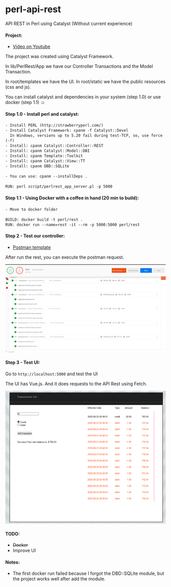 # perl-api-rest
API REST in Perl using Catalyst (Without current experience)

#### Project:
- [Video on Youtube][1]



The project was created using Catalyst Framework.

In lib/PerlRest/App we have our Controller Transactions and the Model Transaction.

In root/templates we have the UI. In root/static we have the public resources (css and js).

You can install catalyst and dependencies in your system (step 1.0) or use docker (step 1.1) ☺️
    
#### Step 1.0 - Install perl and catalyst:
    - Install PERL (http://strawberryperl.com/)
    - Install Catalyst Framework: cpanm -f Catalyst::Devel
      In Windows, versions up to 5.20 fail during test-TCP, so, use force (-f)
    - Install: cpanm Catalyst::Controller::REST
    - Install: cpanm Catalyst::Model::DBI
    - Install: cpanm Template::Toolkit
    - Install: cpanm Catalyst::View::TT
    - Install: cpanm DBD::SQLite
    
    - You can use: cpanm --installDeps .
    
    RUN: perl script/perlrest_app_server.pl -p 5000
    
#### Step 1.1 - Using Docker with a coffee in hand (20 min to build):
    - Move to docker folder
    
    BUILD: docker build -t perl/rest .
    RUN: docker run --name=rest -it --rm -p 5000:5000 perl/rest
        
#### Step 2 - Test our controller:
- [Postman template][2]

After run the rest, you can execute the postman request.

![Postman tests](postman/postman_00.png)

#### Step 3 - Test UI:

Go to `http://localhost:5000` and test the UI

The UI has Vue.js. And it does requests to the API Rest using Fetch.

![UI](root/static/images/ui_00.png)

#### TODO:

- ~~Docker~~ 
- Improve UI

#### Notes:

- The first docker run failed because I forgot the DBD::SQLite module, but the project works well after add the module. 

[1]: https://www.youtube.com/watch?v=eYlCxA1xCLE&list=PLuHGXfTWz_BMzvffPXShwvZxBuv9jAR49
[2]: https://documenter.getpostman.com/view/8137382/TVCY5rkb    
[3]: http://localhost:5000    
